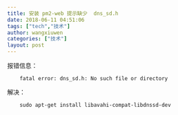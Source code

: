 ```yaml
---
title: 安装 pm2-web 提示缺少  dns_sd.h
date: 2018-06-11 04:51:06
tags: ["tech","技术"]
author: wangxiuwen
categories: ["技术"]
layout: post
---
```


报错信息：

```
	fatal error: dns_sd.h: No such file or directory
```

解决：

```
	sudo apt-get install libavahi-compat-libdnssd-dev	
```